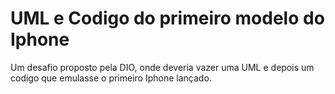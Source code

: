 # UML e Codigo do primeiro modelo do Iphone

Um desafio proposto pela DIO, onde deveria vazer uma UML e depois um codigo que emulasse o primeiro Iphone lançado.
